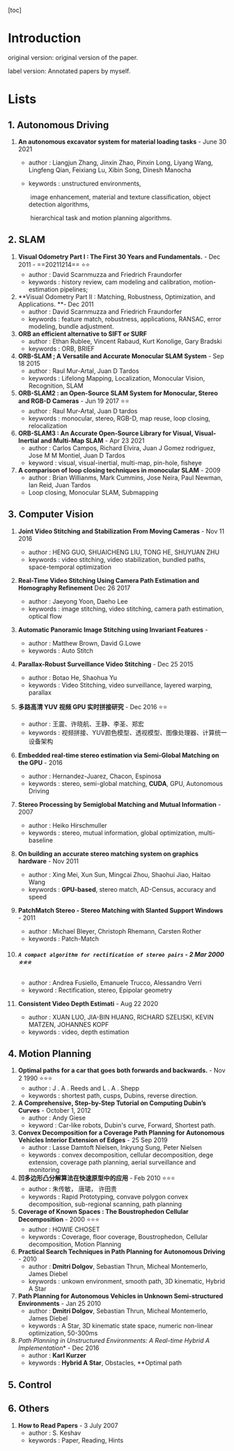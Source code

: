 [toc]

# Introduction

original version: original version of the paper.

label version: Annotated papers by myself.

# Lists

## 1. Autonomous Driving

 1. **An autonomous excavator system for material loading tasks** - June 30 2021

    * author : Liangjun Zhang,  Jinxin Zhao, Pinxin Long, Liyang Wang, Lingfeng Qian, Feixiang Lu, Xibin Song, Dinesh Manocha

    * keywords : unstructured environments, 

      ​					image enhancement,  material and texture classification, object detection algorithms, 

      ​					hierarchical task and motion planning algorithms.

## 2. SLAM

1. **Visual Odometry Part I : The First 30 Years and Fundamentals.** - Dec 2011 - ==20211214==  :star::star:
   * author : David Scarnmuzza and Friedrich Fraundorfer
   * keywords : history review, cam modeling and calibration, motion-estimation pipelines;
2. **Visual Odometry Part II : Matching, Robustness, Optimization, and Applications. **- Dec 2011
   * author : David Scarnmuzza and Friedrich Fraundorfer
   * keywords : feature match, robustness, applications, RANSAC, error modeling, bundle adjustment.
3. **ORB an efficient alternative to SIFT or SURF**
   * author : Ethan Rublee, Vincent Rabaud, Kurt Konolige, Gary Bradski
   * keywords : ORB, BRIEF
4. **ORB-SLAM ; A Versatile and Accurate Monocular SLAM System** - Sep 18 2015
   * author : Raul Mur-Artal, Juan D Tardos
   * keywords : Lifelong Mapping, Localization, Monocular Vision, Recognition, SLAM
5. **ORB-SLAM2 : an Open-Source SLAM System for Monocular, Stereo and RGB-D Cameras** - Jun 19 2017  :star::star:
   * author : Raul Mur-Artal, Juan D tardos
   * keywords : monocular, stereo, RGB-D, map reuse, loop closing, relocalization
6. **ORB-SLAM3 : An Accurate Open-Source Library for Visual, Visual-Inertial and Multi-Map SLAM**  - Apr 23 2021
   * author : Carlos Campos, Richard Elvira, Juan J Gomez rodriguez, Jose M M Montiel, Juan D Tardos
   * keyword : visual, visual-inertial, multi-map, pin-hole, fisheye
7. **A comparison of loop closing techniques in monocular SLAM** - 2009
   * author : Brian Willianms, Mark Cummins, Jose Neira, Paul Newman, Ian Reid, Juan Tardos
   * Loop closing, Monocular SLAM, Submapping

## 3. Computer Vision

1. **Joint Video Stitching and Stabilization From Moving Cameras** - Nov 11 2016
   * author : HENG GUO, SHUAICHENG LIU, TONG HE, SHUYUAN ZHU
   * keywords : video stitching, video stabilization, bundled paths, space-temporal optimization
   
2. **Real-Time Video Stitching Using Camera Path Estimation and Homography Refinement**  Dec 26 2017
   * author : Jaeyong Yoon, Daeho Lee
   * keywords : image stitching, video stitching, camera path estimation, optical flow
   
3. **Automatic Panoramic Image Stitching using Invariant Features** - 
   * author : Matthew Brown, David G.Lowe
   * keywords : Auto Stitch
   
4. **Parallax-Robust Surveillance Video Stitching** - Dec 25 2015
   * author : Botao He, Shaohua Yu
   * keywords : Video Stitching, video surveillance, layered warping, parallax
   
5. **多路高清 YUV 视频 GPU 实时拼接研究** - Dec 2016  :star::star:
   * author : 王震、许晓航、王静、李圣、郑宏
   * keywords : 视频拼接、YUV颜色模型、透视模型、图像处理器、计算统一设备架构
   
6. **Embedded real-time stereo estimation via Semi-Global Matching on the GPU** - 2016

   * author : Hernandez-Juarez, Chacon, Espinosa
   * keywords : stereo, semi-global matching, **CUDA**, GPU, Autonomous Driving

7. **Stereo Processing by Semiglobal Matching and Mutual Information** - 2007

   * author : Heiko Hirschmuller
   * keywords : stereo, mutual information, global optimization, multi-baseline

8. **On building an accurate stereo matching system on graphics hardware** - Nov 2011

   * author : Xing Mei, Xun Sun, Mingcai Zhou, Shaohui Jiao, Haitao Wang
   * keywords : **GPU-based**, stereo match, AD-Census, accuracy and speed

9. **PatchMatch Stereo - Stereo Matching with Slanted Support Windows** - 2011

   * author : Michael Bleyer, Christoph Rhemann, Carsten Rother
   * keywords : Patch-Match

10. ##### `A compact algorithm for rectification of stereo pairs` - 2 Mar 2000 :star::star::star:

    * author : Andrea Fusiello, Emanuele Trucco, Alessandro Verri
    * keyword : Rectification, stereo, Epipolar geometry
    
11. **Consistent Video Depth Estimati** - Aug 22 2020

    * author : XUAN LUO, JIA-BIN HUANG, RICHARD SZELISKI, KEVIN MATZEN, JOHANNES KOPF
    * keywords : video, depth estimation

## 4. Motion Planning

1. **Optimal paths for a car that goes both forwards and backwards.** - Nov 2 1990  :star::star::star:
   - author : J . A . Reeds and L . A . Shepp
   - keywords : shortest path, cusps, Dubins, reverse direction.
2. **A Comprehensive, Step-by-Step Tutorial on Computing Dubin’s Curves** - October 1, 2012
   * author : Andy Giese
   * keyword : Car-like robots, Dubin's curve, Forward, Shortest path.
3. **Convex Decomposition for a Coverage Path Planning for Autonomous Vehicles Interior Extension of Edges** - 25 Sep 2019
   * author : Lasse Damtoft Nielsen, Inkyung Sung, Peter Nielsen
   * keywords : convex decomposition, cellular decomposition, dege extension, coverage path planning, aerial surveillance and monitoring
4. **凹多边形凸分解算法在快速原型中的应用**  -  Feb 2010 :star::star::star:
   * author : 朱传敏， 唐珺， 许田贵
   * keywords : Rapid Prototyping, convave polygon convex decomposition, sub-regional scanning, path planning
5. **Coverage of Known Spaces : The Boustrophedon Cellular Decomposition** - 2000  :star::star::star:
   * author : HOWIE CHOSET
   * keywords : Coverage, floor coverage, Boustrophedon, Cellular decomposition, Motion Planning
6. **Practical Search Techniques in Path Planning for Autonomous Driving** - 2010
   * author : **Dmitri Dolgov**, Sebastian Thrun, Micheal Montemerlo, James Diebel
   * keywords : unkown environment, smooth path, 3D kinematic, Hybrid A Star
7. **Path Planning for Autonomous Vehicles in Unknown Semi-structured Environments** - Jan 25 2010
   * author : **Dmitri Dolgov**, Sebastian Thrun, Micheal Montemerlo, James Diebel
   * keywords : A Star, 3D kinematic state space, numeric non-linear optimization, 50-300ms
8. **Path Planning in Unstructured Environments: A Real-time Hybrid A* Implementation** - Dec 2016
   * author : **Karl Kurzer**
   * keywords : **Hybrid A Star**, Obstacles, **Optimal path

## 5. Control

## 6. Others

1. **How to Read Papers** - 3 July 2007
   * author : S. Keshav
   * keywords : Paper, Reading, Hints